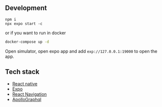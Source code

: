 ## Development

```
npm i
npx expo start -c
```

or if you want to run in docker

```sh
docker-compose up -d
```

Open simulator, open expo app and add `exp://127.0.0.1:19000` to open the app.

## Tech stack

- [React native](https://facebook.github.io/react-native/)
- [Expo](https://expo.io/)
- [React Navigation](https://reactnavigation.org/en/)
- [ApolloGraphql](https://www.apollographql.com/docs/react/)
